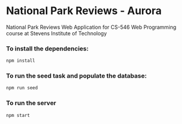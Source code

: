 # National Park Reviews - Aurora
National Park Reviews Web Application for CS-546 Web Programming course at Stevens Institute of Technology
### To install the dependencies:
```bash
npm install 
```
### To run the seed task and populate the database:
```bash
npm run seed
```
### To run the server
```bash
npm start
```